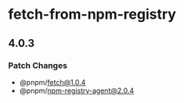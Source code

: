 # fetch-from-npm-registry

## 4.0.3
### Patch Changes

  - @pnpm/fetch@1.0.4
  - @pnpm/npm-registry-agent@2.0.4
